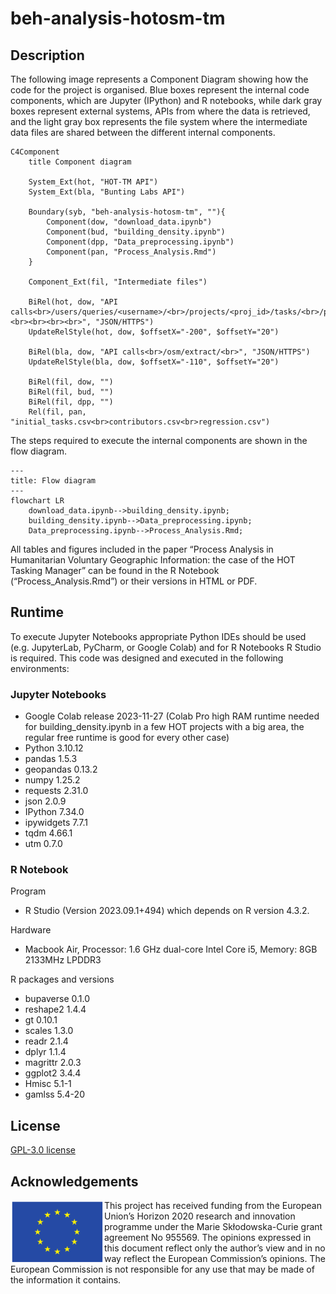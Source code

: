 # beh-analysis-hotosm-tm

## Description
The following image represents a Component Diagram showing how the code for the project is organised. Blue boxes represent the internal code components, which are Jupyter (IPython) and R notebooks, while dark gray boxes represent external systems, APIs from where the data is retrieved, and the light gray box represents the file system where the intermediate data files are shared between the different internal components.

```mermaid
C4Component
    title Component diagram

    System_Ext(hot, "HOT-TM API")
    System_Ext(bla, "Bunting Labs API")

    Boundary(syb, "beh-analysis-hotosm-tm", ""){
        Component(dow, "download_data.ipynb")
        Component(bud, "building_density.ipynb")
        Component(dpp, "Data_preprocessing.ipynb")
        Component(pan, "Process_Analysis.Rmd")
    }

    Component_Ext(fil, "Intermediate files")
 
    BiRel(hot, dow, "API calls<br>/users/queries/<username>/<br>/projects/<proj_id>/tasks/<br>/projects/<proj_id>/activities/<br>/projects/<proj_id>/statistics/<br>/projects/<br><br><br><br><br>", "JSON/HTTPS")
    UpdateRelStyle(hot, dow, $offsetX="-200", $offsetY="20")

    BiRel(bla, dow, "API calls<br>/osm/extract/<br>", "JSON/HTTPS")
    UpdateRelStyle(bla, dow, $offsetX="-110", $offsetY="20")

    BiRel(fil, dow, "")
    BiRel(fil, bud, "")
    BiRel(fil, dpp, "")
    Rel(fil, pan, "initial_tasks.csv<br>contributors.csv<br>regression.csv")
```
The steps required to execute the internal components are shown in the flow diagram.

```mermaid
---
title: Flow diagram
---
flowchart LR
    download_data.ipynb-->building_density.ipynb;
    building_density.ipynb-->Data_preprocessing.ipynb;
    Data_preprocessing.ipynb-->Process_Analysis.Rmd;
```
All tables and figures included in the paper “Process Analysis in Humanitarian Voluntary Geographic Information: the case of the HOT Tasking Manager” can be found in the R Notebook (“Process_Analysis.Rmd”) or their versions in HTML or PDF.


## Runtime
To execute Jupyter Notebooks appropriate Python IDEs should be used (e.g. JupyterLab, PyCharm, or Google Colab) and for R Notebooks R Studio is required. This code was designed and executed in the following environments:


### Jupyter Notebooks
* Google Colab release 2023-11-27 (Colab Pro high RAM runtime needed for building_density.ipynb in a few HOT projects with a big area, the regular free runtime is good for every other case)
* Python 3.10.12
* pandas 1.5.3
* geopandas 0.13.2
* numpy 1.25.2
* requests 2.31.0
* json 2.0.9
* IPython 7.34.0
* ipywidgets 7.7.1
* tqdm 4.66.1
* utm 0.7.0


### R Notebook
Program
* R Studio (Version 2023.09.1+494) which depends on R version 4.3.2.
  
Hardware
* Macbook Air, Processor: 1.6 GHz dual-core Intel Core i5, Memory: 8GB 2133MHz LPDDR3

R packages and versions
* bupaverse 0.1.0
* reshape2 1.4.4
* gt 0.10.1
* scales 1.3.0
* readr 2.1.4
* dplyr 1.1.4
* magrittr 2.0.3
* ggplot2 3.4.4
* Hmisc 5.1-1
* gamlss 5.4-20

## License
[GPL-3.0 license](LICENSE)

## Acknowledgements
<img align="left" src="eu_flag.svg" alt="EU Flag" width="150px">
This project has received funding from the European Union’s Horizon 2020 research and innovation programme under the Marie Skłodowska-Curie grant agreement No 955569.
The opinions expressed in this document reflect only the author’s view and in no way reflect the European Commission’s opinions. The European Commission is not responsible for any use that may be made of the information it contains.
